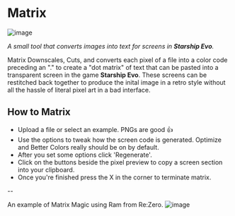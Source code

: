 # Matrix
![image](https://github.com/Alkaliii/Matrix/assets/53021785/f636a1ef-8f2d-4eb4-bb2b-9ef8fc38d548)

<i>A small tool that converts images into text for screens in <b>Starship Evo</b>.</i>

Matrix Downscales, Cuts, and converts each pixel of a file into a color code preceding an "." to create a "dot matrix" of text that can be pasted into a transparent screen in the game <b>Starship Evo</b>. These screens can be restitched back together to produce the inital image in a retro style without all the hassle of literal pixel art in a bad interface.

## How to Matrix
- Upload a file or select an example. PNGs are good 👍
- Use the options to tweak how the screen code is generated. Optimize and Better Colors really should be on by default.
- After you set some options click 'Regenerate'.
- Click on the buttons beside the pixel preview to copy a screen section into your clipboard.
- Once you're finished press the X in the corner to terminate matrix.


--

An example of Matrix Magic using Ram from Re:Zero.
![image](https://github.com/Alkaliii/Matrix/assets/53021785/fd300b43-7e3d-41f0-b4c0-5708b335868c)

